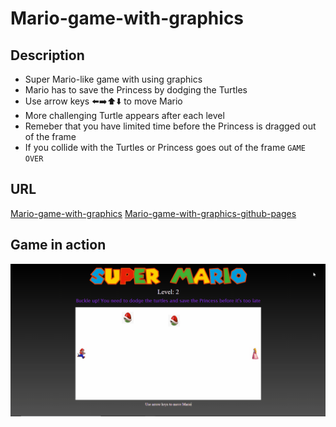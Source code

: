 # Mario-game-with-graphics

## Description
 - Super Mario-like game with using graphics
 - Mario has to save the Princess by dodging the Turtles
 - Use arrow keys ⬅️➡️⬆️⬇️ to move Mario
 - More challenging Turtle appears after each level
 - Remeber that you have limited time before the Princess is dragged out of the frame
 - If you collide with the Turtles or Princess goes out of the frame `GAME OVER`

## URL
[Mario-game-with-graphics](https://sharp-hypatia-5a2f1f.netlify.app/)
[Mario-game-with-graphics-github-pages](https://kunjan-shah.github.io/mario-game-with-graphics/)

## Game in action

![Game Simulation](https://github.com/Kunjan-Shah/mario-game-with-graphics/blob/main/mario-game-with-graphics-play.gif)
